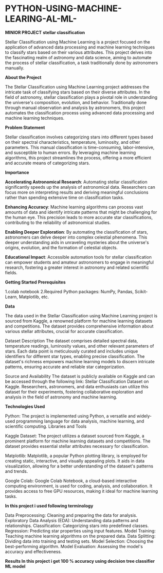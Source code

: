 # PYTHON-USING-MACHINE-LEARING-AL-ML-
**MINIOR PROJECT**
**stellar classification**

Stellar Classification using Machine Learning is a project focused on the application of advanced data processing and machine learning techniques to classify stars based on their various attributes. This project delves into the fascinating realm of astronomy and data science, aiming to automate the process of stellar classification, a task traditionally done by astronomers manually.

**About the Project**

The Stellar Classification using Machine Learning project addresses the intricate task of classifying stars based on their diverse attributes. In the field of astronomy, stellar classification plays a pivotal role in understanding the universe's composition, evolution, and behavior. Traditionally done through manual observation and analysis by astronomers, this project automates the classification process using advanced data processing and machine learning techniques.

**Problem Statement**

Stellar classification involves categorizing stars into different types based on their spectral characteristics, temperature, luminosity, and other parameters. This manual classification is time-consuming, labor-intensive, and susceptible to human errors. By leveraging machine learning algorithms, this project streamlines the process, offering a more efficient and accurate means of categorizing stars.

**Importance**

**Accelerating Astronomical Research**: Automating stellar classification significantly speeds up the analysis of astronomical data. Researchers can focus more on interpreting results and deriving meaningful conclusions rather than spending extensive time on classification tasks.

**Enhancing Accuracy**: Machine learning algorithms can process vast amounts of data and identify intricate patterns that might be challenging for the human eye. This precision leads to more accurate star classifications, contributing to the reliability of astronomical studies.

**Enabling Deeper Exploration**: By automating the classification of stars, astronomers can delve deeper into complex celestial phenomena. This deeper understanding aids in unraveling mysteries about the universe's origins, evolution, and the formation of celestial objects.

**Educational Impact**: Accessible automation tools for stellar classification can empower students and amateur astronomers to engage in meaningful research, fostering a greater interest in astronomy and related scientific fields.

**Getting Started** **Prerequisites**

1.colab notebook 2.Required Python packages: NumPy, Pandas, Scikit-Learn, Matplotlib, etc.

**Data**

The data used in the Stellar Classification using Machine Learning project is sourced from Kaggle, a renowned platform for machine learning datasets and competitions. The dataset provides comprehensive information about various stellar attributes, crucial for accurate classification.

Dataset Description The dataset comprises detailed spectral data, temperature readings, luminosity values, and other relevant parameters of stars. Each data point is meticulously curated and includes unique identifiers for different star types, enabling precise classification. The dataset's richness empowers machine learning models to discern intricate patterns, ensuring accurate and reliable star categorization.

Source and Availability The dataset is publicly available on Kaggle and can be accessed through the following link: Stellar Classification Dataset on Kaggle. Researchers, astronomers, and data enthusiasts can utilize this dataset for their experiments, fostering collaborative exploration and analysis in the field of astronomy and machine learning.

**Technologies Used**

Python: The project is implemented using Python, a versatile and widely-used programming language for data analysis, machine learning, and scientific computing. Libraries and Tools

Kaggle Dataset: The project utilizes a dataset sourced from Kaggle, a prominent platform for machine learning datasets and competitions. The dataset provides essential stellar attributes necessary for classification.

Matplotlib: Matplotlib, a popular Python plotting library, is employed for creating static, interactive, and visually appealing plots. It aids in data visualization, allowing for a better understanding of the dataset's patterns and trends.

Google Colab: Google Colab Notebook, a cloud-based interactive computing environment, is used for coding, analysis, and collaboration. It provides access to free GPU resources, making it ideal for machine learning tasks.

**In this project i used following terminology**

Data Preprocessing: Cleaning and preparing the data for analysis. Exploratory Data Analysis (EDA): Understanding data patterns and relationships. Classification: Categorizing stars into predefined classes. Regression: Predicting star properties using input features. Model Training: Teaching machine learning algorithms on the prepared data. Data Splitting: Dividing data into training and testing sets. Model Selection: Choosing the best-performing algorithm. Model Evaluation: Assessing the model's accuracy and effectiveness.

**Results In this project i get 100 % accuracy using decision tree classifier ML model**
